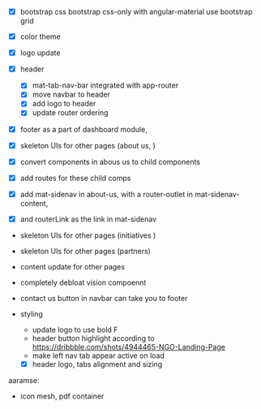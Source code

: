 - [x] bootstrap css
      bootstrap css-only with angular-material
      use bootstrap grid
- [x] color theme
- [x] logo update
- [x] header

  - [x] mat-tab-nav-bar integrated with app-router
  - [x] move navbar to header
  - [x] add logo to header
  - [x] update router ordering

- [x] footer as a part of dashboard module,

- [x] skeleton UIs for other pages (about us, )

- [x] convert components in abous us to child components
- [x] add routes for these child comps
- [x] add mat-sidenav in about-us,
      with a router-outlet in mat-sidenav-content,
- [x] and routerLink as the link in mat-sidenav

- skeleton UIs for other pages (initiatives )
- skeleton UIs for other pages (partners)

- content update for other pages

- completely debloat vision compoennt
- contact us button in navbar can take you to footer
- styling
  - update logo to use bold F
  - header button highlight according to https://dribbble.com/shots/4944465-NGO-Landing-Page
  - make left nav tab appear active on load
  - [x] header logo, tabs alignment and sizing

aaramse:

- icon mesh, pdf container
